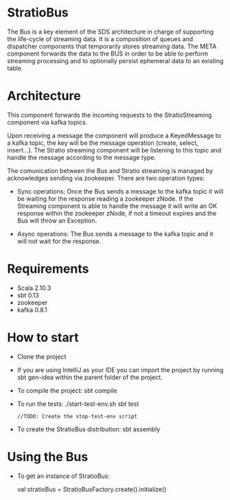 StratioBus
==========

The Bus is a key element of the SDS architecture in charge of supporting the life-cycle of streaming data. It is a composition of queues and dispatcher components that temporarily stores streaming data. The META component forwards the data to the BUS in order to be able to perform streaming processing and to optionally persist ephemeral data to an existing table.

Architecture
============

This component forwards the incoming requests to the StratioStreaming component via kafka topics.

Upon receiving a message the component will produce a KeyedMessage to a kafka topic, the key will be the message operation (create, select, insert...). The Stratio streaming component will be listening to this topic and handle the message according to the message type. 

The comunication between the Bus and Stratio streaming is managed by acknowledges sending via zookeeper. There are two operation types:

   * Sync operations: Once the Bus sends a message to the kafka topic it will be waiting for the response reading a zookeeper zNode. If the Streaming component is able to handle the message it will write an OK response within the zookeeper zNode, if not a timeout expires and the Bus will throw an Exception.

   * Async operations: The Bus sends a message to the kafka topic and it will not wait for the response.


Requirements
============

  * Scala 2.10.3
  * sbt 0.13
  * zookeeper
  * kafka 0.8.1

How to start
============

  * Clone the project

  * If you are using IntelliJ as your IDE you can import the project by running sbt gen-idea within the parent folder of the project. 

  * To compile the project:
        sbt compile

  * To run the tests:
        ./start-test-env.sh 
        sbt test

        //TODO: Create the stop-test-env script

  * To create the StratioBus distribution:
        sbt assembly

Using the Bus
=============

  * To get an instance of StratioBus:

    val stratioBus = StratioBusFactory.create().initialize()
 
